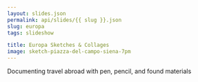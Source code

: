```yaml
---
layout: slides.json
permalink: api/slides/{{ slug }}.json
slug: europa
tags: slideshow

title: Europa Sketches & Collages
image: sketch-piazza-del-campo-siena-7pm
---
```

Documenting travel abroad with pen, pencil, and found materials
